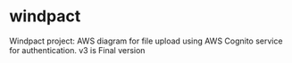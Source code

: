 # windpact
Windpact project: AWS diagram for file upload using AWS Cognito service for authentication.
v3 is Final version

